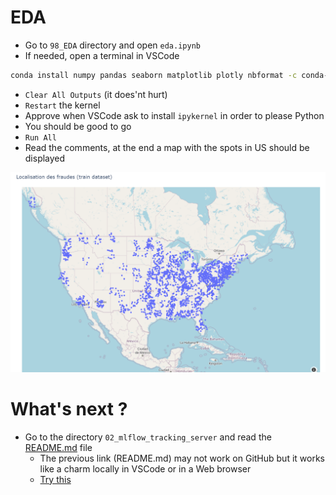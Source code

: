 <!-- ###################################################################### -->
<!-- ###################################################################### -->
# EDA
* Go to ``98_EDA`` directory and open ``eda.ipynb`` 
* If needed, open a terminal in VSCode

```bash
conda install numpy pandas seaborn matplotlib plotly nbformat -c conda-forge -y
```

* ``Clear All Outputs`` (it does'nt hurt)
* ``Restart`` the kernel
* Approve when VSCode ask to install ``ipykernel`` in order to please Python
* You should be good to go
* ``Run All``
* Read the comments, at the end a map with the spots in US should be displayed

<p align="center">
<img src="./assets/eda.png" alt="drawing" width="800"/>
<p>


<!-- ###################################################################### -->
<!-- ###################################################################### -->
# What's next ?
* Go to the directory `02_mlflow_tracking_server` and read the [README.md](./../02_mlflow_tracking_server/README.md) file 
    * The previous link (README.md) may not work on GitHub but it works like a charm locally in VSCode or in a Web browser
    * [Try this](https://github.com/40tude/fraud_detection_2/tree/main/01_model_and_data/01_model_and_data_ops/02_mlflow_tracking_server)

